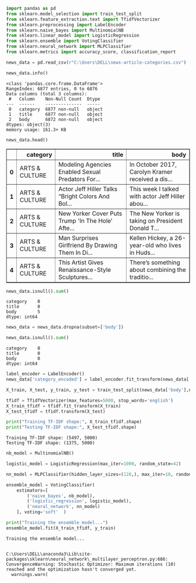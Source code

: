 ```python
import pandas as pd
from sklearn.model_selection import train_test_split
from sklearn.feature_extraction.text import TfidfVectorizer
from sklearn.preprocessing import LabelEncoder
from sklearn.naive_bayes import MultinomialNB
from sklearn.linear_model import LogisticRegression
from sklearn.ensemble import VotingClassifier
from sklearn.neural_network import MLPClassifier
from sklearn.metrics import accuracy_score, classification_report
```


```python
news_data = pd.read_csv(r"C:\Users\DELL\news-article-categories.csv")
```


```python
news_data.info()
```

    <class 'pandas.core.frame.DataFrame'>
    RangeIndex: 6877 entries, 0 to 6876
    Data columns (total 3 columns):
     #   Column    Non-Null Count  Dtype 
    ---  ------    --------------  ----- 
     0   category  6877 non-null   object
     1   title     6877 non-null   object
     2   body      6872 non-null   object
    dtypes: object(3)
    memory usage: 161.3+ KB



```python
news_data.head()
```




<div>
<style scoped>
    .dataframe tbody tr th:only-of-type {
        vertical-align: middle;
    }

    .dataframe tbody tr th {
        vertical-align: top;
    }

    .dataframe thead th {
        text-align: right;
    }
</style>
<table border="1" class="dataframe">
  <thead>
    <tr style="text-align: right;">
      <th></th>
      <th>category</th>
      <th>title</th>
      <th>body</th>
    </tr>
  </thead>
  <tbody>
    <tr>
      <th>0</th>
      <td>ARTS &amp; CULTURE</td>
      <td>Modeling Agencies Enabled Sexual Predators For...</td>
      <td>In October 2017, Carolyn Kramer received a dis...</td>
    </tr>
    <tr>
      <th>1</th>
      <td>ARTS &amp; CULTURE</td>
      <td>Actor Jeff Hiller Talks “Bright Colors And Bol...</td>
      <td>This week I talked with actor Jeff Hiller abou...</td>
    </tr>
    <tr>
      <th>2</th>
      <td>ARTS &amp; CULTURE</td>
      <td>New Yorker Cover Puts Trump 'In The Hole' Afte...</td>
      <td>The New Yorker is taking on President Donald T...</td>
    </tr>
    <tr>
      <th>3</th>
      <td>ARTS &amp; CULTURE</td>
      <td>Man Surprises Girlfriend By Drawing Them In Di...</td>
      <td>Kellen Hickey, a 26-year-old who lives in Huds...</td>
    </tr>
    <tr>
      <th>4</th>
      <td>ARTS &amp; CULTURE</td>
      <td>This Artist Gives Renaissance-Style Sculptures...</td>
      <td>There’s something about combining the traditio...</td>
    </tr>
  </tbody>
</table>
</div>




```python
news_data.isnull().sum()
```




    category    0
    title       0
    body        5
    dtype: int64




```python
news_data = news_data.dropna(subset=['body'])
```


```python
news_data.isnull().sum()
```




    category    0
    title       0
    body        0
    dtype: int64




```python
label_encoder = LabelEncoder()
news_data['category_encoded'] = label_encoder.fit_transform(news_data['category'])
```


```python
X_train, X_test, y_train, y_test = train_test_split(news_data['body'],news_data['category_encoded'],test_size=0.2,random_state=42,stratify=news_data['category_encoded'])
```


```python
tfidf = TfidfVectorizer(max_features=5000, stop_words='english')
X_train_tfidf = tfidf.fit_transform(X_train)
X_test_tfidf = tfidf.transform(X_test)
```


```python
print("Training TF-IDF shape:", X_train_tfidf.shape)
print("Testing TF-IDF shape:", X_test_tfidf.shape)
```

    Training TF-IDF shape: (5497, 5000)
    Testing TF-IDF shape: (1375, 5000)



```python
nb_model = MultinomialNB()
```


```python
logistic_model = LogisticRegression(max_iter=1000, random_state=42)
```


```python
nn_model = MLPClassifier(hidden_layer_sizes=(128,), max_iter=10, random_state=42)
```


```python
ensemble_model = VotingClassifier(
    estimators=[
        ('naive_bayes', nb_model),            
        ('logistic_regression', logistic_model),  
        ('neural_network', nn_model)              
    ], voting='soft'  )
```


```python
print("Training the ensemble model...")
ensemble_model.fit(X_train_tfidf, y_train)
```

    Training the ensemble model...


    C:\Users\DELL\anaconda3\Lib\site-packages\sklearn\neural_network\_multilayer_perceptron.py:686: ConvergenceWarning: Stochastic Optimizer: Maximum iterations (10) reached and the optimization hasn't converged yet.
      warnings.warn(





<style>#sk-container-id-1 {color: black;background-color: white;}#sk-container-id-1 pre{padding: 0;}#sk-container-id-1 div.sk-toggleable {background-color: white;}#sk-container-id-1 label.sk-toggleable__label {cursor: pointer;display: block;width: 100%;margin-bottom: 0;padding: 0.3em;box-sizing: border-box;text-align: center;}#sk-container-id-1 label.sk-toggleable__label-arrow:before {content: "▸";float: left;margin-right: 0.25em;color: #696969;}#sk-container-id-1 label.sk-toggleable__label-arrow:hover:before {color: black;}#sk-container-id-1 div.sk-estimator:hover label.sk-toggleable__label-arrow:before {color: black;}#sk-container-id-1 div.sk-toggleable__content {max-height: 0;max-width: 0;overflow: hidden;text-align: left;background-color: #f0f8ff;}#sk-container-id-1 div.sk-toggleable__content pre {margin: 0.2em;color: black;border-radius: 0.25em;background-color: #f0f8ff;}#sk-container-id-1 input.sk-toggleable__control:checked~div.sk-toggleable__content {max-height: 200px;max-width: 100%;overflow: auto;}#sk-container-id-1 input.sk-toggleable__control:checked~label.sk-toggleable__label-arrow:before {content: "▾";}#sk-container-id-1 div.sk-estimator input.sk-toggleable__control:checked~label.sk-toggleable__label {background-color: #d4ebff;}#sk-container-id-1 div.sk-label input.sk-toggleable__control:checked~label.sk-toggleable__label {background-color: #d4ebff;}#sk-container-id-1 input.sk-hidden--visually {border: 0;clip: rect(1px 1px 1px 1px);clip: rect(1px, 1px, 1px, 1px);height: 1px;margin: -1px;overflow: hidden;padding: 0;position: absolute;width: 1px;}#sk-container-id-1 div.sk-estimator {font-family: monospace;background-color: #f0f8ff;border: 1px dotted black;border-radius: 0.25em;box-sizing: border-box;margin-bottom: 0.5em;}#sk-container-id-1 div.sk-estimator:hover {background-color: #d4ebff;}#sk-container-id-1 div.sk-parallel-item::after {content: "";width: 100%;border-bottom: 1px solid gray;flex-grow: 1;}#sk-container-id-1 div.sk-label:hover label.sk-toggleable__label {background-color: #d4ebff;}#sk-container-id-1 div.sk-serial::before {content: "";position: absolute;border-left: 1px solid gray;box-sizing: border-box;top: 0;bottom: 0;left: 50%;z-index: 0;}#sk-container-id-1 div.sk-serial {display: flex;flex-direction: column;align-items: center;background-color: white;padding-right: 0.2em;padding-left: 0.2em;position: relative;}#sk-container-id-1 div.sk-item {position: relative;z-index: 1;}#sk-container-id-1 div.sk-parallel {display: flex;align-items: stretch;justify-content: center;background-color: white;position: relative;}#sk-container-id-1 div.sk-item::before, #sk-container-id-1 div.sk-parallel-item::before {content: "";position: absolute;border-left: 1px solid gray;box-sizing: border-box;top: 0;bottom: 0;left: 50%;z-index: -1;}#sk-container-id-1 div.sk-parallel-item {display: flex;flex-direction: column;z-index: 1;position: relative;background-color: white;}#sk-container-id-1 div.sk-parallel-item:first-child::after {align-self: flex-end;width: 50%;}#sk-container-id-1 div.sk-parallel-item:last-child::after {align-self: flex-start;width: 50%;}#sk-container-id-1 div.sk-parallel-item:only-child::after {width: 0;}#sk-container-id-1 div.sk-dashed-wrapped {border: 1px dashed gray;margin: 0 0.4em 0.5em 0.4em;box-sizing: border-box;padding-bottom: 0.4em;background-color: white;}#sk-container-id-1 div.sk-label label {font-family: monospace;font-weight: bold;display: inline-block;line-height: 1.2em;}#sk-container-id-1 div.sk-label-container {text-align: center;}#sk-container-id-1 div.sk-container {/* jupyter's `normalize.less` sets `[hidden] { display: none; }` but bootstrap.min.css set `[hidden] { display: none !important; }` so we also need the `!important` here to be able to override the default hidden behavior on the sphinx rendered scikit-learn.org. See: https://github.com/scikit-learn/scikit-learn/issues/21755 */display: inline-block !important;position: relative;}#sk-container-id-1 div.sk-text-repr-fallback {display: none;}</style><div id="sk-container-id-1" class="sk-top-container"><div class="sk-text-repr-fallback"><pre>VotingClassifier(estimators=[(&#x27;naive_bayes&#x27;, MultinomialNB()),
                             (&#x27;logistic_regression&#x27;,
                              LogisticRegression(max_iter=1000,
                                                 random_state=42)),
                             (&#x27;neural_network&#x27;,
                              MLPClassifier(hidden_layer_sizes=(128,),
                                            max_iter=10, random_state=42))],
                 voting=&#x27;soft&#x27;)</pre><b>In a Jupyter environment, please rerun this cell to show the HTML representation or trust the notebook. <br />On GitHub, the HTML representation is unable to render, please try loading this page with nbviewer.org.</b></div><div class="sk-container" hidden><div class="sk-item sk-dashed-wrapped"><div class="sk-label-container"><div class="sk-label sk-toggleable"><input class="sk-toggleable__control sk-hidden--visually" id="sk-estimator-id-1" type="checkbox" ><label for="sk-estimator-id-1" class="sk-toggleable__label sk-toggleable__label-arrow">VotingClassifier</label><div class="sk-toggleable__content"><pre>VotingClassifier(estimators=[(&#x27;naive_bayes&#x27;, MultinomialNB()),
                             (&#x27;logistic_regression&#x27;,
                              LogisticRegression(max_iter=1000,
                                                 random_state=42)),
                             (&#x27;neural_network&#x27;,
                              MLPClassifier(hidden_layer_sizes=(128,),
                                            max_iter=10, random_state=42))],
                 voting=&#x27;soft&#x27;)</pre></div></div></div><div class="sk-parallel"><div class="sk-parallel-item"><div class="sk-item"><div class="sk-label-container"><div class="sk-label sk-toggleable"><label>naive_bayes</label></div></div><div class="sk-serial"><div class="sk-item"><div class="sk-estimator sk-toggleable"><input class="sk-toggleable__control sk-hidden--visually" id="sk-estimator-id-2" type="checkbox" ><label for="sk-estimator-id-2" class="sk-toggleable__label sk-toggleable__label-arrow">MultinomialNB</label><div class="sk-toggleable__content"><pre>MultinomialNB()</pre></div></div></div></div></div></div><div class="sk-parallel-item"><div class="sk-item"><div class="sk-label-container"><div class="sk-label sk-toggleable"><label>logistic_regression</label></div></div><div class="sk-serial"><div class="sk-item"><div class="sk-estimator sk-toggleable"><input class="sk-toggleable__control sk-hidden--visually" id="sk-estimator-id-3" type="checkbox" ><label for="sk-estimator-id-3" class="sk-toggleable__label sk-toggleable__label-arrow">LogisticRegression</label><div class="sk-toggleable__content"><pre>LogisticRegression(max_iter=1000, random_state=42)</pre></div></div></div></div></div></div><div class="sk-parallel-item"><div class="sk-item"><div class="sk-label-container"><div class="sk-label sk-toggleable"><label>neural_network</label></div></div><div class="sk-serial"><div class="sk-item"><div class="sk-estimator sk-toggleable"><input class="sk-toggleable__control sk-hidden--visually" id="sk-estimator-id-4" type="checkbox" ><label for="sk-estimator-id-4" class="sk-toggleable__label sk-toggleable__label-arrow">MLPClassifier</label><div class="sk-toggleable__content"><pre>MLPClassifier(hidden_layer_sizes=(128,), max_iter=10, random_state=42)</pre></div></div></div></div></div></div></div></div></div></div>




```python
print("Making predictions on the test data...")
y_pred = ensemble_model.predict(X_test_tfidf)
```

    Making predictions on the test data...



```python
accuracy = accuracy_score(y_test, y_pred)
print("Ensemble Model Accuracy:", accuracy)
```

    Ensemble Model Accuracy: 0.7941818181818182



```python
print("\nClassification Report:\n", classification_report(y_test, y_pred, target_names=label_encoder.classes_))
```

    
    Classification Report:
                     precision    recall  f1-score   support
    
    ARTS & CULTURE       0.76      0.91      0.83       201
          BUSINESS       0.72      0.68      0.70       100
            COMEDY       0.83      0.67      0.74        75
             CRIME       0.78      0.78      0.78        60
         EDUCATION       0.81      0.85      0.83        98
     ENTERTAINMENT       0.80      0.81      0.81       100
       ENVIRONMENT       0.82      0.81      0.81       100
             MEDIA       0.82      0.70      0.75        70
          POLITICS       0.74      0.78      0.76       100
          RELIGION       0.88      0.88      0.88       100
           SCIENCE       0.88      0.83      0.85        70
            SPORTS       0.88      0.88      0.88       100
              TECH       0.79      0.73      0.76       101
             WOMEN       0.70      0.65      0.67       100
    
          accuracy                           0.79      1375
         macro avg       0.80      0.78      0.79      1375
      weighted avg       0.80      0.79      0.79      1375
    



```python

```
